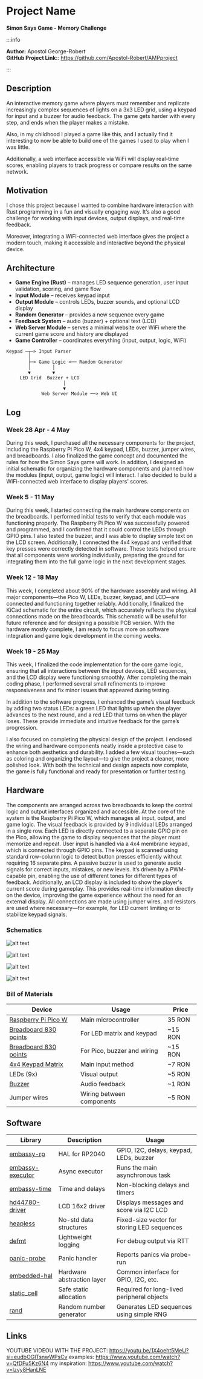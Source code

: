 # Project Name

**Simon Says Game - Memory Challenge**

:::info

**Author:** Apostol George-Robert \
**GitHub Project Link:**: https://github.com/Apostol-Robert/AMPproject

:::

## Description

An interactive memory game where players must remember and replicate increasingly complex sequences of lights on a 3x3 LED grid, using a keypad for input and a buzzer for audio feedback. The game gets harder with every step, and ends when the player makes a mistake. 

Also, in my childhood I played a game like this, and I actually find it interesting to now be able to build one of the games I used to play when I was little. 

Additionally, a web interface accessible via WiFi will display real-time scores, enabling players to track progress or compare results on the same network.

## Motivation

I chose this project because I wanted to combine hardware interaction with Rust programming in a fun and visually engaging way. It’s also a good challenge for working with input devices, output displays, and real-time feedback.

Moreover, integrating a WiFi-connected web interface gives the project a modern touch, making it accessible and interactive beyond the physical device.

## Architecture

* **Game Engine (Rust)** – manages LED sequence generation, user input validation, scoring, and game flow
* **Input Module** – receives keypad input
* **Output Module** – controls LEDs, buzzer sounds, and optional LCD display
* **Random Generator** – provides a new sequence every game
* **Feedback System** – audio (buzzer) + optional text (LCD)
* **Web Server Module** – serves a minimal website over WiFi where the current game score and history are displayed
* **Game Controller** – coordinates everything (input, output, logic, WiFi)

```
Keypad ─┬─> Input Parser
        │
        ├─> Game Logic <── Random Generator
        │        │
        ▼        ▼
     LED Grid  Buzzer + LCD
                     │
                     ▼
             Web Server Module ──> Web UI
```

## Log

### Week 28 Apr - 4 May

During this week, I purchased all the necessary components for the project, including the Raspberry Pi Pico W, 4x4 keypad, LEDs, buzzer, jumper wires, and breadboards. I also finalized the game concept and documented the rules for how the Simon Says game will work. In addition, I designed an initial schematic for organizing the hardware components and planned how the modules (input, output, game logic) will interact. I also decided to build a WiFi-connected web interface to display players' scores.

### Week 5 - 11 May
During this week, I started connecting the main hardware components on the breadboards. I performed initial tests to verify that each module was functioning properly. The Raspberry Pi Pico W was successfully powered and programmed, and I confirmed that it could control the LEDs through GPIO pins.
I also tested the buzzer, and I was able to display simple text on the LCD screen. Additionally, I connected the 4x4 keypad and verified that key presses were correctly detected in software.
These tests helped ensure that all components were working individually, preparing the ground for integrating them into the full game logic in the next development stages.

### Week 12 - 18 May
This week, I completed about 90% of the hardware assembly and wiring. All major components—the Pico W, LEDs, buzzer, keypad, and LCD—are connected and functioning together reliably.
Additionally, I finalized the KiCad schematic for the entire circuit, which accurately reflects the physical connections made on the breadboards. This schematic will be useful for future reference and for designing a possible PCB version.
With the hardware mostly complete, I am ready to focus more on software integration and game logic development in the coming weeks.

### Week 19 - 25 May
This week, I finalized the code implementation for the core game logic, ensuring that all interactions between the input devices, LED sequences, and the LCD display were functioning smoothly. After completing the main coding phase, I performed several small refinements to improve responsiveness and fix minor issues that appeared during testing.

In addition to the software progress, I enhanced the game’s visual feedback by adding two status LEDs: a green LED that lights up when the player advances to the next round, and a red LED that turns on when the player loses. These provide immediate and intuitive feedback for the game’s progression.

I also focused on completing the physical design of the project. I enclosed the wiring and hardware components neatly inside a protective case to enhance both aesthetics and durability. I added a few visual touches—such as coloring and organizing the layout—to give the project a cleaner, more polished look. With both the technical and design aspects now complete, the game is fully functional and ready for presentation or further testing.



## Hardware

The components are arranged across two breadboards to keep the control logic and output interfaces organized and accessible. At the core of the system is the Raspberry Pi Pico W, which manages all input, output, and game logic.
The visual feedback is provided by 9 individual LEDs arranged in a single row. Each LED is directly connected to a separate GPIO pin on the Pico, allowing the game to display sequences that the player must memorize and repeat.
User input is handled via a 4x4 membrane keypad, which is connected through GPIO pins. The keypad is scanned using standard row-column logic to detect button presses efficiently without requiring 16 separate pins.
A passive buzzer is used to generate audio signals for correct inputs, mistakes, or new levels. It’s driven by a PWM-capable pin, enabling the use of different tones for different types of feedback.
Additionally, an LCD display is included to show the player's current score during gameplay. This provides real-time information directly on the device, improving the game experience without the need for an external display.
All connections are made using jumper wires, and resistors are used where necessary—for example, for LED current limiting or to stabilize keypad signals.

### Schematics

![alt text](PROIECT.svg)

![alt text](imagine3.webp) 
 
![alt text](imagine1.webp) 
 
![alt text](imagine2.webp)

### Bill of Materials

| Device                                                                                                                                          | Usage                       | Price    |
| ----------------------------------------------------------------------------------------------------------------------------------------------- | --------------------------- | -------- |
| [Raspberry Pi Pico W](https://www.optimusdigital.ro/en/raspberry-pi-boards/12394-raspberry-pi-pico-w.html)                                      | Main microcontroller        | 35 RON   |
| [Breadboard 830 points](https://www.optimusdigital.ro/en/breadboards/13244-breadboard-175-x-67-x-9-mm.html)                                     | For LED matrix and keypad   | \~15 RON |
| [Breadboard 830 points](https://www.optimusdigital.ro/en/breadboards/13244-breadboard-175-x-67-x-9-mm.html)                                     | For Pico, buzzer and wiring | \~15 RON |
| [4x4 Keypad Matrix](https://www.optimusdigital.ro/ro/senzori-senzori-de-atingere/470-tastatura-matriceala-4x4-cu-conector-pin-de-tip-mama.html) | Main input method           | \~7 RON  |
| LEDs (9x)                                                                                                                                       | Visual output               | \~5 RON  |
| [Buzzer](https://www.optimusdigital.ro/ro/audio-buzzere/12247-buzzer-pasiv-de-33v-sau-3v.html)                                                  | Audio feedback              | \~1 RON  |
| Jumper wires                                                                                                                                    | Wiring between components   | \~5 RON  |

## Software

| Library                                                             | Description                | Usage                                         |
| ------------------------------------------------------------------ | -------------------------- | --------------------------------------------- |
| [embassy-rp](https://github.com/embassy-rs/embassy)                | HAL for RP2040             | GPIO, I2C, delays, keypad, LEDs, buzzer       |
| [embassy-executor](https://github.com/embassy-rs/embassy)          | Async executor             | Runs the main asynchronous task               |
| [embassy-time](https://github.com/embassy-rs/embassy)              | Time and delays            | Non-blocking delays and timers                |
| [hd44780-driver](https://github.com/rahix/hd44780-driver)          | LCD 16x2 driver            | Displays messages and score via I2C LCD       |
| [heapless](https://github.com/japaric/heapless)                    | No-std data structures     | Fixed-size vector for storing LED sequences   |
| [defmt](https://github.com/knurling-rs/defmt)                      | Lightweight logging        | For debug output via RTT                      |
| [panic-probe](https://github.com/knurling-rs/panic-probe)          | Panic handler              | Reports panics via probe-run                  |
| [embedded-hal](https://github.com/rust-embedded/embedded-hal)      | Hardware abstraction layer | Common interface for GPIO, I2C, etc.          |
| [static_cell](https://github.com/embassy-rs/embassy)               | Safe static allocation     | Required for long-lived peripheral objects    |
| [rand](https://github.com/rust-random/rand)                        | Random number generator    | Generates LED sequences using simple RNG      |

## Links 
YOUTUBE VIDEOU WITH THE PROJECT: https://youtu.be/1X4oeht5MeU?si=eudbOGlTsnwWPsCv
examples: https://www.youtube.com/watch?v=QfDFu5Kz6N4 
my inspiration: https://www.youtube.com/watch?v=lzvy8HanLNE
